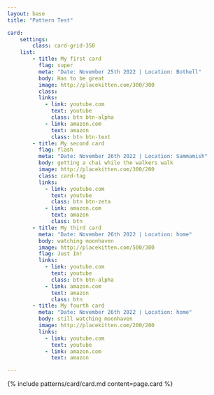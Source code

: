 ```yaml
---
layout: base
title: "Pattern Test"

card:
    settings:
        class: card-grid-350
    list:
        - title: My first card
          flag: super
          meta: "Date: November 25th 2022 | Location: Bothell"
          body: Has to be great
          image: http://placekitten.com/300/300
          class:
          links:
            - link: youtube.com
              text: youtube
              class: btn btn-alpha
            - link: amazon.com
              text: amazon
              class: btn btn-text
        - title: My second card
          flag: flash
          meta: "Date: November 26th 2022 | Location: Sammamish"
          body: getting a chai while the walkers walk
          image: http://placekitten.com/300/200
          class: card-tag
          links:
            - link: youtube.com
              text: youtube
              class: btn btn-zeta
            - link: amazon.com
              text: amazon
              class: btn
        - title: My third card
          meta: "Date: November 26th 2022 | Location: home"
          body: watching moonhaven
          image: http://placekitten.com/500/300
          flag: Just In!
          links:
            - link: youtube.com
              text: youtube
              class: btn btn-alpha
            - link: amazon.com
              text: amazon
              class: btn
        - title: My fourth card
          meta: "Date: November 26th 2022 | Location: home"
          body: still watching moonhaven
          image: http://placekitten.com/200/200
          links:
            - link: youtube.com
              text: youtube
            - link: amazon.com
              text: amazon

---
```



{% include patterns/card/card.md content=page.card %}